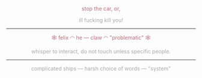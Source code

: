 

<p align="center" style="color:#B76E79;">
  stop the car, or,
</p>

<p align="center" style="color:#A9A9A9;">
  ill fucking kill you!
</p>

---

<p align="center" style="color:#B76E79;">
🕸️  felix ◠  he — claw  ◠  "problematic"	🕸️
</p>

<p align="center" style="color:#A9A9A9;">
  whisper to interact, do not touch unless specific people.
</p>

---

<p align="center" style="color:#A9A9A9;">
  complicated ships  —  harsh choice of words  —  "system"
</p>
